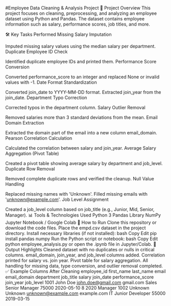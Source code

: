 #Employee Data Cleaning & Analysis Project
📖 Project Overview
This project focuses on cleaning, preprocessing, and analyzing an employee dataset using Python and Pandas. The dataset contains employee information such as salary, performance scores, job titles, and more.

🛠 Key Tasks Performed
Missing Salary Imputation

Imputed missing salary values using the median salary per department.
Duplicate Employee ID Check

Identified duplicate employee IDs and printed them.
Performance Score Conversion

Converted performance_score to an integer and replaced None or invalid values with -1.
Date Format Standardization

Converted join_date to YYYY-MM-DD format.
Extracted join_year from the join_date.
Department Typo Correction

Corrected typos in the department column.
Salary Outlier Removal

Removed salaries more than 3 standard deviations from the mean.
Email Domain Extraction

Extracted the domain part of the email into a new column email_domain.
Pearson Correlation Calculation

Calculated the correlation between salary and join_year.
Average Salary Aggregation (Pivot Table)

Created a pivot table showing average salary by department and job_level.
Duplicate Row Removal

Removed complete duplicate rows and verified the cleanup.
Null Value Handling

Replaced missing names with 'Unknown'.
Filled missing emails with 'unknown@example.com'.
Job Level Assignment

Created a job_level column based on job_title (e.g., Junior, Mid, Senior, Manager).
📊 Tools & Technologies Used
Python 3
Pandas Library
NumPy
Jupyter Notebook / Google Colab
📁 How to Run
Clone this repository or download the code files.
Place the empd.csv dataset in the project directory.
Install necessary libraries (if not installed):
bash
Copy
Edit
pip install pandas numpy
Run the Python script or notebook:
bash
Copy
Edit
python employee_analysis.py
or open the .ipynb file in Jupyter/Colab.
📌 Output Highlights
Cleaned dataset with no duplicates or nulls in critical columns.
email_domain, join_year, and job_level columns added.
Correlation printed for salary vs. join year.
Pivot table for salary aggregation.
All handling for missing data, type conversion, and outlier removal completed.
✅ Example Columns After Cleaning
employee_id	first_name	last_name	email	email_domain	department	job_title	salary	join_date	performance_score	join_year	job_level
1001	John	Doe	john.doe@gmail.com	gmail.com	Sales	Senior Manager	75000	2020-05-10	8	2020	Manager
1002	Unknown	Unknown	unknown@example.com	example.com	IT	Junior Developer	55000	2019-03-15
